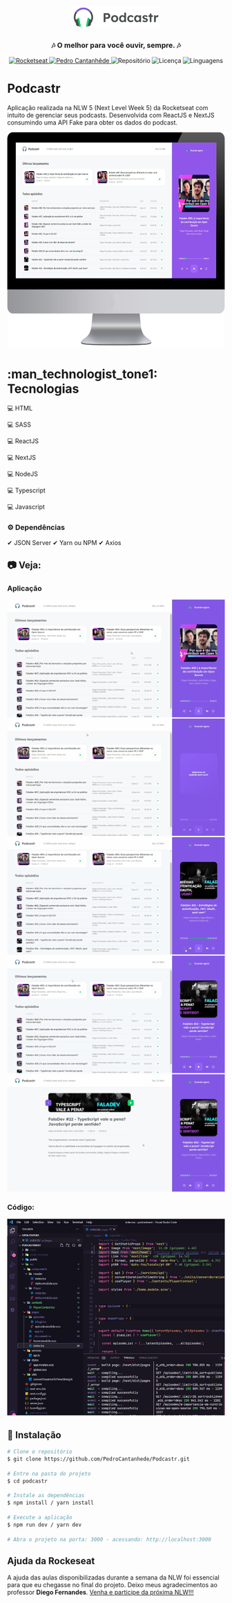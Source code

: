<h1 align="center">
    <img alt="Podcastr" src="github/logo.svg" width="200px" />
</h1>

<div align="center">
    <h3> 🎶 O melhor para você ouvir, sempre. 🎶 </h3>
    <a href="https://rocketseat.com.br/" target="_blank">
      <img src="https://img.shields.io/static/v1?label=Rocketseat&message=NLW&color=8257e5&style=for-the-badge" target="_blank" alt="Rocketseat">
    </a>
    <a href="https://github.com/PedroCantanhede" target="_blank">
      <img src="https://img.shields.io/static/v1?label=Author&message=PedroCantanhede&color=04c85c&style=for-the-badge" target="_blank" alt="Pedro Cantanhêde">
    </a>
    <img src="https://img.shields.io/github/repo-size/PedroCantanhede/Podcastr?color=8257e5&style=for-the-badge" alt="Repositório"> 
    <img src="https://img.shields.io/github/license/PedroCantanhede/Podcastr?color=04c85c&style=for-the-badge" alt="Licença">
    <img src="https://img.shields.io/github/languages/count/PedroCantanhede/Podcastr?color=8257e5&style=for-the-badge" alt="Linguagens">
</div>

# Podcastr

Aplicação realizada na NLW 5 (Next Level Week 5) da Rocketseat com intuito de gerenciar seus podcasts. Desenvolvida com ReactJS e NextJS consumindo uma API Fake para obter os dados do podcast.

<div align="center" >
  <img src="./github/desktop.png" alt="demo-web" height="500">
</div>

# :man_technologist_tone1: Tecnologias

💻 HTML

💻 SASS

💻 ReactJS

💻 NextJS

💻 NodeJS

💻 Typescript

💻 Javascript

### :gear: Dependências

✔ JSON Server
✔ Yarn ou NPM
✔ Axios

## :camera: Veja:

### Aplicação

![GIF](github/desktop.GIF)
![GIF](github/desktop2.GIF)
![GIF](github/desktop3.GIF)
![GIF](github/desktop4.GIF)
![GIF](github/desktop5.GIF)

### Código:

![image](github/codigo.JPG)

## :rocket: Instalação

```bash
# Clone o repositório
$ git clone https://github.com/PedroCantanhede/Podcastr.git

# Entre na pasta do projeto
$ cd podcastr

# Instale as dependências
$ npm install / yarn install

# Execute a aplicação
$ npm run dev / yarn dev

# Abra o projeto na porta: 3000 - acessando: http://localhost:3000
```

## Ajuda da Rockeseat

A ajuda das aulas disponibilizadas durante a semana da NLW foi essencial para que eu chegasse no final do projeto. Deixo meus agradecimentos ao professor **Diego Fernandes**.
[Venha e participe da próxima NLW!!!](https://discord.gg/YxU7fJT)

